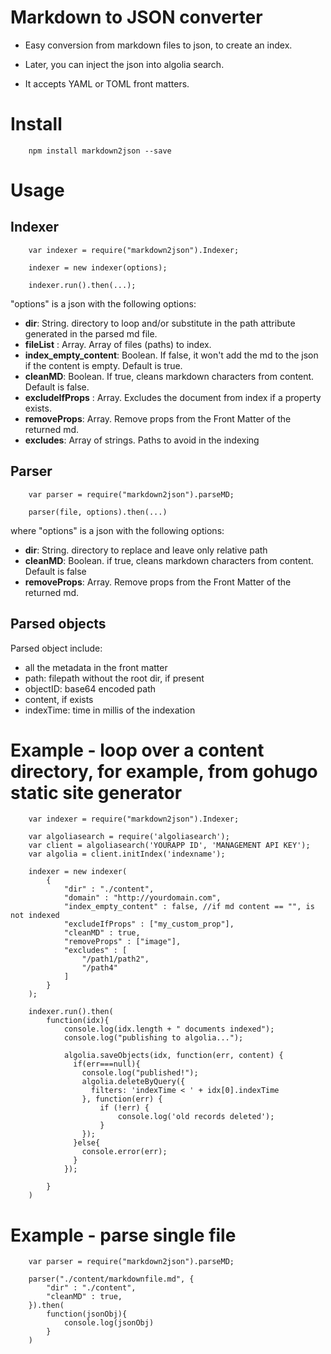 # Markdown to JSON converter

* Easy conversion from markdown files to json, to create an index.

* Later, you can inject the json into algolia search.

* It accepts YAML or TOML front matters.

# Install

		npm install markdown2json --save

# Usage

## Indexer

		var indexer = require("markdown2json").Indexer;

		indexer = new indexer(options);

		indexer.run().then(...);


"options" is a json with the following options:


* **dir**: String. directory to loop and/or substitute in the path attribute generated in the parsed md file.
* **fileList** : Array. Array of files (paths) to index.
* **index_empty_content**: Boolean. If false, it won't add the md to the json if the content is empty. Default is true.
* **cleanMD**: Boolean. If true, cleans markdown characters from content. Default is false.
* **excludeIfProps** : Array. Excludes the document from index if a property exists.
* **removeProps**: Array. Remove props from the Front Matter of the returned md.
* **excludes**: Array of strings. Paths to avoid in the indexing

## Parser

		var parser = require("markdown2json").parseMD;

		parser(file, options).then(...)

where "options" is a json with the following options:

* **dir**: String. directory to replace and leave only relative path
* **cleanMD**: Boolean. if true, cleans markdown characters from content. Default is false
* **removeProps**: Array. Remove props from the Front Matter of the returned md.

## Parsed objects

Parsed object include:

- all the metadata in the front matter
- path: filepath without the root dir, if present
- objectID: base64 encoded path
- content, if exists
- indexTime: time in millis of the indexation

# Example - loop over a content directory, for example, from gohugo static site generator

		var indexer = require("markdown2json").Indexer;

		var algoliasearch = require('algoliasearch');
		var client = algoliasearch('YOURAPP ID', 'MANAGEMENT API KEY');
		var algolia = client.initIndex('indexname');

		indexer = new indexer(
			{
				"dir" : "./content",
				"domain" : "http://yourdomain.com",
				"index_empty_content" : false, //if md content == "", is not indexed
				"excludeIfProps" : ["my_custom_prop"],
				"cleanMD" : true,
				"removeProps" : ["image"],
				"excludes" : [
					"/path1/path2",
					"/path4"
				]
			}
		);

		indexer.run().then(
			function(idx){
				console.log(idx.length + " documents indexed");
				console.log("publishing to algolia...");

				algolia.saveObjects(idx, function(err, content) {
				  if(err===null){
					console.log("published!");
					algolia.deleteByQuery({
					  filters: 'indexTime < ' + idx[0].indexTime
					}, function(err) {
						if (!err) {
						    console.log('old records deleted');
						}
					});
				  }else{
				  	console.error(err);
				  }
				});

			}	
		)

# Example - parse single file

		var parser = require("markdown2json").parseMD;

		parser("./content/markdownfile.md", {
			"dir" : "./content",
			"cleanMD" : true,
		}).then(
			function(jsonObj){
				console.log(jsonObj)
			}
		)

